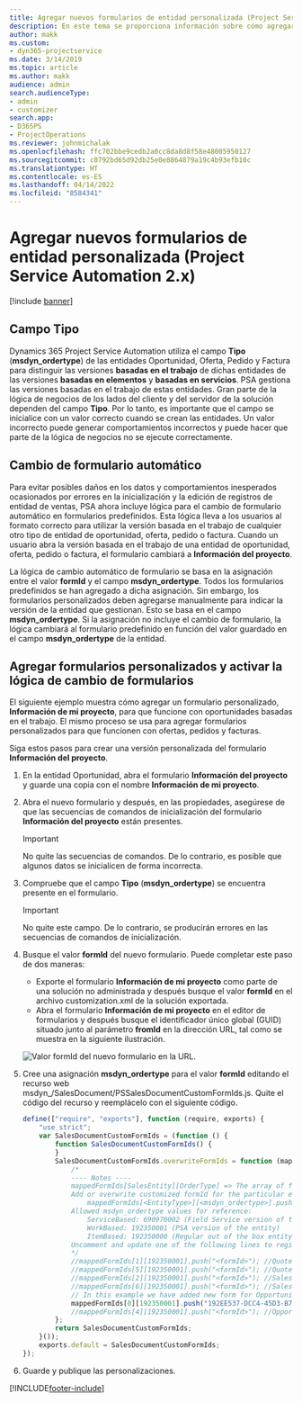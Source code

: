 ```yaml
---
title: Agregar nuevos formularios de entidad personalizada (Project Service Automation 2.x)
description: En este tema se proporciona información sobre cómo agregar formularios de entidad personalizada para oportunidades, ofertas, pedidos o facturas en Dynamics 365 Project Service Automation 2.x.
author: makk
ms.custom:
- dyn365-projectservice
ms.date: 3/14/2019
ms.topic: article
ms.author: makk
audience: admin
search.audienceType:
- admin
- customizer
search.app:
- D365PS
- ProjectOperations
ms.reviewer: johnmichalak
ms.openlocfilehash: ffc702bbe9cedb2a0cc8da8d8f58e48005950127
ms.sourcegitcommit: c0792bd65d92db25e0e8864879a19c4b93efb10c
ms.translationtype: HT
ms.contentlocale: es-ES
ms.lasthandoff: 04/14/2022
ms.locfileid: "8584341"
---
```

# <a name="add-new-custom-entity-forms-project-service-automation-2x"></a>Agregar nuevos formularios de entidad personalizada (Project Service Automation 2.x)

[!include [banner](../../includes/psa-now-project-operations.md)]

## <a name="type-field"></a>Campo Tipo 

Dynamics 365 Project Service Automation utiliza el campo **Tipo** (**msdyn\_ordertype**) de las entidades Oportunidad, Oferta, Pedido y Factura para distinguir las versiones **basadas en el trabajo** de dichas entidades de las versiones **basadas en elementos** y **basadas en servicios**. PSA gestiona las versiones basadas en el trabajo de estas entidades. Gran parte de la lógica de negocios de los lados del cliente y del servidor de la solución dependen del campo **Tipo**. Por lo tanto, es importante que el campo se inicialice con un valor correcto cuando se crean las entidades. Un valor incorrecto puede generar comportamientos incorrectos y puede hacer que parte de la lógica de negocios no se ejecute correctamente.

## <a name="automatic-form-switching"></a>Cambio de formulario automático

Para evitar posibles daños en los datos y comportamientos inesperados ocasionados por errores en la inicialización y la edición de registros de entidad de ventas, PSA ahora incluye lógica para el cambio de formulario automático en formularios predefinidos. Esta lógica lleva a los usuarios al formato correcto para utilizar la versión basada en el trabajo de cualquier otro tipo de entidad de oportunidad, oferta, pedido o factura. Cuando un usuario abra la versión basada en el trabajo de una entidad de oportunidad, oferta, pedido o factura, el formulario cambiará a **Información del proyecto**.

La lógica de cambio automático de formulario se basa en la asignación entre el valor **formId** y el campo **msdyn\_ordertype**. Todos los formularios predefinidos se han agregado a dicha asignación. Sin embargo, los formularios personalizados deben agregarse manualmente para indicar la versión de la entidad que gestionan. Esto se basa en el campo **msdyn\_ordertype**. Si la asignación no incluye el cambio de formulario, la lógica cambiará al formulario predefinido en función del valor guardado en el campo **msdyn\_ordertype** de la entidad.

## <a name="add-custom-forms-and-turn-on-the-form-switching-logic"></a>Agregar formularios personalizados y activar la lógica de cambio de formularios

El siguiente ejemplo muestra cómo agregar un formulario personalizado, **Información de mi proyecto**, para que funcione con oportunidades basadas en el trabajo. El mismo proceso se usa para agregar formularios personalizados para que funcionen con ofertas, pedidos y facturas.

Siga estos pasos para crear una versión personalizada del formulario **Información del proyecto**.

1. En la entidad Oportunidad, abra el formulario **Información del proyecto** y guarde una copia con el nombre **Información de mi proyecto**.
2. Abra el nuevo formulario y después, en las propiedades, asegúrese de que las secuencias de comandos de inicialización del formulario **Información del proyecto** están presentes. 

    > [!IMPORTANT]
    > No quite las secuencias de comandos. De lo contrario, es posible que algunos datos se inicialicen de forma incorrecta.

3. Compruebe que el campo **Tipo** (**msdyn\_ordertype**) se encuentra presente en el formulario. 

    > [!IMPORTANT]
    > No quite este campo. De lo contrario, se producirán errores en las secuencias de comandos de inicialización.

4. Busque el valor **formId** del nuevo formulario. Puede completar este paso de dos maneras:

    - Exporte el formulario **Información de mi proyecto** como parte de una solución no administrada y después busque el valor **formId** en el archivo customization.xml de la solución exportada.
    - Abra el formulario **Información de mi proyecto** en el editor de formularios y después busque el identificador único global (GUID) situado junto al parámetro **fromId** en la dirección URL, tal como se muestra en la siguiente ilustración.

    ![Valor formId del nuevo formulario en la URL.](media/how-to-add-custom-forms-in-v2.0.png)

5. Cree una asignación **msdyn\_ordertype** para el valor **formId** editando el recurso web msdyn\_/SalesDocument/PSSalesDocumentCustomFormIds.js. Quite el código del recurso y reemplácelo con el siguiente código.

    ```javascript
    define(["require", "exports"], function (require, exports) {
        "use strict";
        var SalesDocumentCustomFormIds = (function () {
            function SalesDocumentCustomFormIds() {
            }
            SalesDocumentCustomFormIds.overwriteFormIds = function (mappedFormIds) {
                /*
                ---- Notes ----
                mappedFormIds[SalesEntity][OrderType] => The array of forms IDs that support particular entity and order type
                Add or overwrite customized formId for the particular entity and order type by calling:
                    mappedFormIds[<EntityType>][<msdyn_ordertype>].push("<formId>");
                Allowed msdyn_ordertype values for reference:
                    ServiceBased: 690970002 (Field Service version of the entity)
                    WorkBased: 192350001 (PSA version of the entity)
                    ItemBased: 192350000 (Regular out of the box entity)
                Uncomment and update one of the following lines to register custom PSA form for required entity:
                */      
                //mappedFormIds[1][192350001].push("<formId>"); //Quote
                //mappedFormIds[5][192350001].push("<formId>"); //Quote Line
                //mappedFormIds[2][192350001].push("<formId>"); //Sales Order
                //mappedFormIds[6][192350001].push("<formId>"); //Sales Order Line
                // In this example we have added new form for Opportunity
                mappedFormIds[0][192350001].push("192EE537-DCC4-45D3-B7AF-EA694B9113D2"); //Opportunity
                //mappedFormIds[4][192350001].push("<formId>"); //Opportunity Line
            };
            return SalesDocumentCustomFormIds;
        }());
        exports.default = SalesDocumentCustomFormIds;
    });
    ```

6. Guarde y publique las personalizaciones.


[!INCLUDE[footer-include](../../includes/footer-banner.md)]
